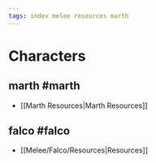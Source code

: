 ```yaml
---
tags: index melee resources marth
---
```


# Characters
## marth #marth
- [[Marth Resources|Marth Resources]]
## falco #falco
- [[Melee/Falco/Resources|Resources]]

